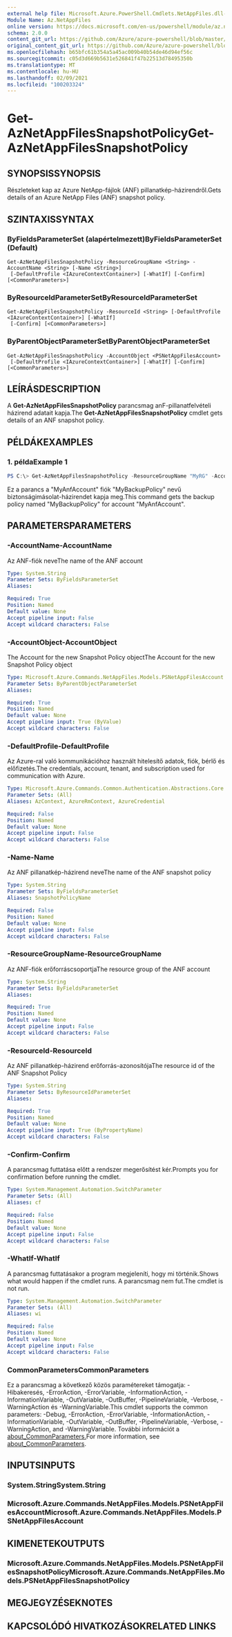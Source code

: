 ```yaml
---
external help file: Microsoft.Azure.PowerShell.Cmdlets.NetAppFiles.dll-Help.xml
Module Name: Az.NetAppFiles
online version: https://docs.microsoft.com/en-us/powershell/module/az.netappfiles/get-aznetappfilessnapshotpolicy
schema: 2.0.0
content_git_url: https://github.com/Azure/azure-powershell/blob/master/src/NetAppFiles/NetAppFiles/help/Get-AzNetAppFilesSnapshotPolicy.md
original_content_git_url: https://github.com/Azure/azure-powershell/blob/master/src/NetAppFiles/NetAppFiles/help/Get-AzNetAppFilesSnapshotPolicy.md
ms.openlocfilehash: b65bfc61b354a5a45ac009b40b54de46d94ef56c
ms.sourcegitcommit: c05d3d669b5631e526841f47b22513d78495350b
ms.translationtype: MT
ms.contentlocale: hu-HU
ms.lasthandoff: 02/09/2021
ms.locfileid: "100203324"
---
```

# <span data-ttu-id="b09c5-101">Get-AzNetAppFilesSnapshotPolicy</span><span class="sxs-lookup"><span data-stu-id="b09c5-101">Get-AzNetAppFilesSnapshotPolicy</span></span>

## <span data-ttu-id="b09c5-102">SYNOPSIS</span><span class="sxs-lookup"><span data-stu-id="b09c5-102">SYNOPSIS</span></span>
<span data-ttu-id="b09c5-103">Részleteket kap az Azure NetApp-fájlok (ANF) pillanatkép-házirendről.</span><span class="sxs-lookup"><span data-stu-id="b09c5-103">Gets details of an Azure NetApp Files (ANF) snapshot policy.</span></span>

## <span data-ttu-id="b09c5-104">SZINTAXIS</span><span class="sxs-lookup"><span data-stu-id="b09c5-104">SYNTAX</span></span>

### <span data-ttu-id="b09c5-105">ByFieldsParameterSet (alapértelmezett)</span><span class="sxs-lookup"><span data-stu-id="b09c5-105">ByFieldsParameterSet (Default)</span></span>
```
Get-AzNetAppFilesSnapshotPolicy -ResourceGroupName <String> -AccountName <String> [-Name <String>]
 [-DefaultProfile <IAzureContextContainer>] [-WhatIf] [-Confirm] [<CommonParameters>]
```

### <span data-ttu-id="b09c5-106">ByResourceIdParameterSet</span><span class="sxs-lookup"><span data-stu-id="b09c5-106">ByResourceIdParameterSet</span></span>
```
Get-AzNetAppFilesSnapshotPolicy -ResourceId <String> [-DefaultProfile <IAzureContextContainer>] [-WhatIf]
 [-Confirm] [<CommonParameters>]
```

### <span data-ttu-id="b09c5-107">ByParentObjectParameterSet</span><span class="sxs-lookup"><span data-stu-id="b09c5-107">ByParentObjectParameterSet</span></span>
```
Get-AzNetAppFilesSnapshotPolicy -AccountObject <PSNetAppFilesAccount>
 [-DefaultProfile <IAzureContextContainer>] [-WhatIf] [-Confirm] [<CommonParameters>]
```

## <span data-ttu-id="b09c5-108">LEÍRÁS</span><span class="sxs-lookup"><span data-stu-id="b09c5-108">DESCRIPTION</span></span>
<span data-ttu-id="b09c5-109">A **Get-AzNetAppFilesSnapshotPolicy** parancsmag anF-pillanatfelvételi házirend adatait kapja.</span><span class="sxs-lookup"><span data-stu-id="b09c5-109">The **Get-AzNetAppFilesSnapshotPolicy** cmdlet gets details of an ANF snapshot policy.</span></span>

## <span data-ttu-id="b09c5-110">PÉLDÁK</span><span class="sxs-lookup"><span data-stu-id="b09c5-110">EXAMPLES</span></span>

### <span data-ttu-id="b09c5-111">1. példa</span><span class="sxs-lookup"><span data-stu-id="b09c5-111">Example 1</span></span>
```powershell
PS C:\> Get-AzNetAppFilesSnapshotPolicy -ResourceGroupName "MyRG" -AccountName "MyAnfAccount" -Name "MySnapshotPolicy"
```

<span data-ttu-id="b09c5-112">Ez a parancs a "MyAnfAccount" fiók "MyBackupPolicy" nevű biztonságimásolat-házirendet kapja meg.</span><span class="sxs-lookup"><span data-stu-id="b09c5-112">This command gets the backup policy named "MyBackupPolicy" for account "MyAnfAccount".</span></span>

## <span data-ttu-id="b09c5-113">PARAMETERS</span><span class="sxs-lookup"><span data-stu-id="b09c5-113">PARAMETERS</span></span>

### <span data-ttu-id="b09c5-114">-AccountName</span><span class="sxs-lookup"><span data-stu-id="b09c5-114">-AccountName</span></span>
<span data-ttu-id="b09c5-115">Az ANF-fiók neve</span><span class="sxs-lookup"><span data-stu-id="b09c5-115">The name of the ANF account</span></span>

```yaml
Type: System.String
Parameter Sets: ByFieldsParameterSet
Aliases:

Required: True
Position: Named
Default value: None
Accept pipeline input: False
Accept wildcard characters: False
```

### <span data-ttu-id="b09c5-116">-AccountObject</span><span class="sxs-lookup"><span data-stu-id="b09c5-116">-AccountObject</span></span>
<span data-ttu-id="b09c5-117">The Account for the new Snapshot Policy object</span><span class="sxs-lookup"><span data-stu-id="b09c5-117">The Account for the new Snapshot Policy object</span></span>

```yaml
Type: Microsoft.Azure.Commands.NetAppFiles.Models.PSNetAppFilesAccount
Parameter Sets: ByParentObjectParameterSet
Aliases:

Required: True
Position: Named
Default value: None
Accept pipeline input: True (ByValue)
Accept wildcard characters: False
```

### <span data-ttu-id="b09c5-118">-DefaultProfile</span><span class="sxs-lookup"><span data-stu-id="b09c5-118">-DefaultProfile</span></span>
<span data-ttu-id="b09c5-119">Az Azure-ral való kommunikációhoz használt hitelesítő adatok, fiók, bérlő és előfizetés.</span><span class="sxs-lookup"><span data-stu-id="b09c5-119">The credentials, account, tenant, and subscription used for communication with Azure.</span></span>

```yaml
Type: Microsoft.Azure.Commands.Common.Authentication.Abstractions.Core.IAzureContextContainer
Parameter Sets: (All)
Aliases: AzContext, AzureRmContext, AzureCredential

Required: False
Position: Named
Default value: None
Accept pipeline input: False
Accept wildcard characters: False
```

### <span data-ttu-id="b09c5-120">-Name</span><span class="sxs-lookup"><span data-stu-id="b09c5-120">-Name</span></span>
<span data-ttu-id="b09c5-121">Az ANF pillanatkép-házirend neve</span><span class="sxs-lookup"><span data-stu-id="b09c5-121">The name of the ANF snapshot policy</span></span>

```yaml
Type: System.String
Parameter Sets: ByFieldsParameterSet
Aliases: SnapshotPolicyName

Required: False
Position: Named
Default value: None
Accept pipeline input: False
Accept wildcard characters: False
```

### <span data-ttu-id="b09c5-122">-ResourceGroupName</span><span class="sxs-lookup"><span data-stu-id="b09c5-122">-ResourceGroupName</span></span>
<span data-ttu-id="b09c5-123">Az ANF-fiók erőforráscsoportja</span><span class="sxs-lookup"><span data-stu-id="b09c5-123">The resource group of the ANF account</span></span>

```yaml
Type: System.String
Parameter Sets: ByFieldsParameterSet
Aliases:

Required: True
Position: Named
Default value: None
Accept pipeline input: False
Accept wildcard characters: False
```

### <span data-ttu-id="b09c5-124">-ResourceId</span><span class="sxs-lookup"><span data-stu-id="b09c5-124">-ResourceId</span></span>
<span data-ttu-id="b09c5-125">Az ANF pillanatkép-házirend erőforrás-azonosítója</span><span class="sxs-lookup"><span data-stu-id="b09c5-125">The resource id of the ANF Snapshot Policy</span></span>

```yaml
Type: System.String
Parameter Sets: ByResourceIdParameterSet
Aliases:

Required: True
Position: Named
Default value: None
Accept pipeline input: True (ByPropertyName)
Accept wildcard characters: False
```

### <span data-ttu-id="b09c5-126">-Confirm</span><span class="sxs-lookup"><span data-stu-id="b09c5-126">-Confirm</span></span>
<span data-ttu-id="b09c5-127">A parancsmag futtatása előtt a rendszer megerősítést kér.</span><span class="sxs-lookup"><span data-stu-id="b09c5-127">Prompts you for confirmation before running the cmdlet.</span></span>

```yaml
Type: System.Management.Automation.SwitchParameter
Parameter Sets: (All)
Aliases: cf

Required: False
Position: Named
Default value: None
Accept pipeline input: False
Accept wildcard characters: False
```

### <span data-ttu-id="b09c5-128">-WhatIf</span><span class="sxs-lookup"><span data-stu-id="b09c5-128">-WhatIf</span></span>
<span data-ttu-id="b09c5-129">A parancsmag futtatásakor a program megjeleníti, hogy mi történik.</span><span class="sxs-lookup"><span data-stu-id="b09c5-129">Shows what would happen if the cmdlet runs.</span></span>
<span data-ttu-id="b09c5-130">A parancsmag nem fut.</span><span class="sxs-lookup"><span data-stu-id="b09c5-130">The cmdlet is not run.</span></span>

```yaml
Type: System.Management.Automation.SwitchParameter
Parameter Sets: (All)
Aliases: wi

Required: False
Position: Named
Default value: None
Accept pipeline input: False
Accept wildcard characters: False
```

### <span data-ttu-id="b09c5-131">CommonParameters</span><span class="sxs-lookup"><span data-stu-id="b09c5-131">CommonParameters</span></span>
<span data-ttu-id="b09c5-132">Ez a parancsmag a következő közös paramétereket támogatja: -Hibakeresés, -ErrorAction, -ErrorVariable, -InformationAction, -InformationVariable, -OutVariable, -OutBuffer, -PipelineVariable, -Verbose, -WarningAction és -WarningVariable.</span><span class="sxs-lookup"><span data-stu-id="b09c5-132">This cmdlet supports the common parameters: -Debug, -ErrorAction, -ErrorVariable, -InformationAction, -InformationVariable, -OutVariable, -OutBuffer, -PipelineVariable, -Verbose, -WarningAction, and -WarningVariable.</span></span> <span data-ttu-id="b09c5-133">További információt a [about_CommonParameters.](http://go.microsoft.com/fwlink/?LinkID=113216)</span><span class="sxs-lookup"><span data-stu-id="b09c5-133">For more information, see [about_CommonParameters](http://go.microsoft.com/fwlink/?LinkID=113216).</span></span>

## <span data-ttu-id="b09c5-134">INPUTS</span><span class="sxs-lookup"><span data-stu-id="b09c5-134">INPUTS</span></span>

### <span data-ttu-id="b09c5-135">System.String</span><span class="sxs-lookup"><span data-stu-id="b09c5-135">System.String</span></span>

### <span data-ttu-id="b09c5-136">Microsoft.Azure.Commands.NetAppFiles.Models.PSNetAppFilesAccount</span><span class="sxs-lookup"><span data-stu-id="b09c5-136">Microsoft.Azure.Commands.NetAppFiles.Models.PSNetAppFilesAccount</span></span>

## <span data-ttu-id="b09c5-137">KIMENETEK</span><span class="sxs-lookup"><span data-stu-id="b09c5-137">OUTPUTS</span></span>

### <span data-ttu-id="b09c5-138">Microsoft.Azure.Commands.NetAppFiles.Models.PSNetAppFilesSnapshotPolicy</span><span class="sxs-lookup"><span data-stu-id="b09c5-138">Microsoft.Azure.Commands.NetAppFiles.Models.PSNetAppFilesSnapshotPolicy</span></span>

## <span data-ttu-id="b09c5-139">MEGJEGYZÉSEK</span><span class="sxs-lookup"><span data-stu-id="b09c5-139">NOTES</span></span>

## <span data-ttu-id="b09c5-140">KAPCSOLÓDÓ HIVATKOZÁSOK</span><span class="sxs-lookup"><span data-stu-id="b09c5-140">RELATED LINKS</span></span>
